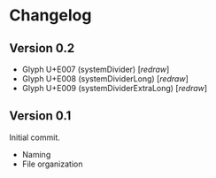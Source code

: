 # Changelog
## Version 0.2
- Glyph U+E007 (systemDivider) [_redraw_]
- Glyph U+E008 (systemDividerLong) [_redraw_]
- Glyph U+E009 (systemDividerExtraLong) [_redraw_]
## Version 0.1
Initial commit.  
- Naming
- File organization